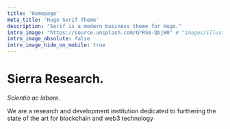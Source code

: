 ```yaml
---
title: 'Homepage'
meta_title: 'Hugo Serif Theme'
description: "Serif is a modern business theme for Hugo."
intro_image: "https://source.unsplash.com/QrRSm-QbjW0" # "images/illustrations/pointing.svg"
intro_image_absolute: false
intro_image_hide_on_mobile: true
---
```


# Sierra Research.

_Scientia ac labore._

We are a research and development institution dedicated to furthering the state of the art for blockchain and web3 technology
